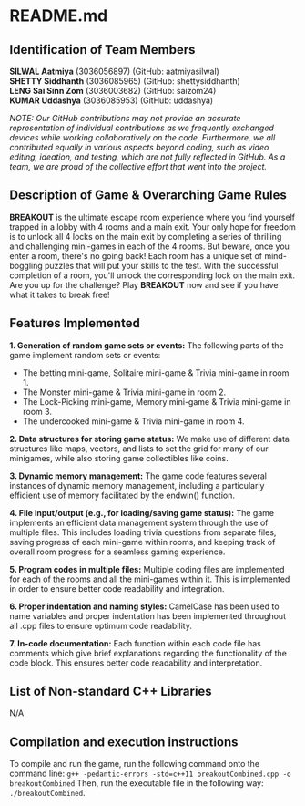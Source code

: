 # README.md

## Identification of Team Members

**SILWAL Aatmiya** (3036056897) (GitHub: aatmiyasilwal)  
**SHETTY Siddhanth** (3036085965) (GitHub: shettysiddhanth)  
**LENG Sai Sinn Zom** (3036003682) (GitHub: saizom24)  
**KUMAR Uddashya** (3036085953) (GitHub: uddashya)

*NOTE: Our GitHub contributions may not provide an accurate representation of individual contributions as we frequently exchanged devices while working collaboratively on the code. Furthermore, we all contributed equally in various aspects beyond coding, such as video editing, ideation, and testing, which are not fully reflected in GitHub. As a team, we are proud of the collective effort that went into the project.*

## Description of Game & Overarching Game Rules

**BREAKOUT** is the ultimate escape room experience where you find yourself trapped in a lobby with 4 rooms and a main exit. Your only hope for freedom is to unlock all 4 locks on the main exit by completing a series of thrilling and challenging mini-games in each of the 4 rooms. But beware, once you enter a room, there's no going back! Each room has a unique set of mind-boggling puzzles that will put your skills to the test. With the successful completion of a room, you'll unlock the corresponding lock on the main exit. Are you up for the challenge? Play **BREAKOUT** now and see if you have what it takes to break free!

## Features Implemented

**1. Generation of random game sets or events:** The following parts of the game implement random sets or events:
  - The betting mini-game, Solitaire mini-game & Trivia mini-game in room 1.
  - The Monster mini-game & Trivia mini-game in room 2.
  - The Lock-Picking mini-game, Memory mini-game & Trivia mini-game in room 3.
  - The undercooked mini-game & Trivia mini-game in room 4.

**2. Data structures for storing game status:** We make use of different data structures like maps, vectors, and lists to set the grid for many of our minigames, while also storing game collectibles like coins.

**3. Dynamic memory management:** The game code features several instances of dynamic memory management, including a particularly efficient use of memory facilitated by the endwin() function.

**4. File input/output (e.g., for loading/saving game status):** The game implements an efficient data management system through the use of multiple files. This includes loading trivia questions from separate files, saving progress of each mini-game within rooms, and keeping track of overall room progress for a seamless gaming experience.

**5. Program codes in multiple files:** Multiple coding files are implemented for each of the rooms and all the mini-games within it. This is implemented in order to ensure better code readability and integration.

**6. Proper indentation and naming styles:** CamelCase has been used to name variables and proper indentation has been implemented throughout all .cpp files to ensure optimum code readability.

**7. In-code documentation:** Each function within each code file has comments which give brief explanations regarding the functionality of the code block. This ensures better code readability and interpretation.

## List of Non-standard C++ Libraries

N/A

## Compilation and execution instructions

To compile and run the game, run the following command onto the command line: `g++ -pedantic-errors -std=c++11 breakoutCombined.cpp -o breakoutCombined`
Then, run the executable file in the following way: `./breakoutCombined`.
